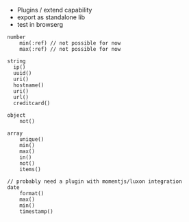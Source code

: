 
- Plugins / extend capability
- export as standalone lib
- test in browserg

```
number
    min(:ref) // not possible for now
    max(:ref) // not possible for now

string
  ip()
  uuid()
  uri()
  hostname()
  uri()
  url()
  creditcard()

object
    not()

array
    unique()
    min()
    max()
    in()
    not()
    items()

// probably need a plugin with momentjs/luxon integration
date
    format()
    max()
    min()
    timestamp()
```
